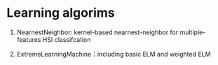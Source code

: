 # Learning algorims

1. NearnestNeighbor: kernel-based nearnest-neighbor for multiple-features HSI classifcation

2. ExtremeLearningMachine：including basic ELM and weighted ELM
